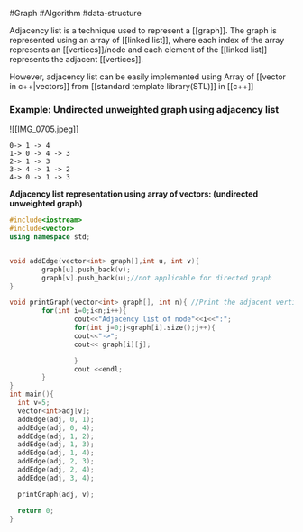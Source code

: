 #Graph #Algorithm #data-structure 

Adjacency list is a technique used to represent a [[graph]]. The graph is represented using an array of [[linked list]], where each index of the array represents an [[vertices]]/node and each element of the [[linked list]] represents the adjacent [[vertices]].

However, adjacency list can be easily implemented using Array of [[vector in c++|vectors]] from [[standard template library(STL)]] in [[c++]]

### Example: Undirected unweighted graph using adjacency list

![[IMG_0705.jpeg]]

```
0-> 1 -> 4
1-> 0 -> 4 -> 3
2-> 1 -> 3
3-> 4 -> 1 -> 2
4-> 0 -> 1 -> 3
```
**Adjacency list representation using array of vectors: (undirected unweighted graph)**
```cpp
#include<iostream>
#include<vector>
using namespace std;


void addEdge(vector<int> graph[],int u, int v){
        graph[u].push_back(v);
        graph[v].push_back(u);//not applicable for directed graph
}

void printGraph(vector<int> graph[], int n){ //Print the adjacent vertices of a graph
        for(int i=0;i<n;i++){
                cout<<"Adjacency list of node"<<i<<":";
                for(int j=0;j<graph[i].size();j++){
                cout<<"->";
                cout<< graph[i][j];

                }
                cout <<endl;
        }
}
int main(){
  int v=5;
  vector<int>adj[v];
  addEdge(adj, 0, 1);
  addEdge(adj, 0, 4);
  addEdge(adj, 1, 2);
  addEdge(adj, 1, 3);
  addEdge(adj, 1, 4);
  addEdge(adj, 2, 3);
  addEdge(adj, 2, 4);
  addEdge(adj, 3, 4);

  printGraph(adj, v);

  return 0;
}
```


